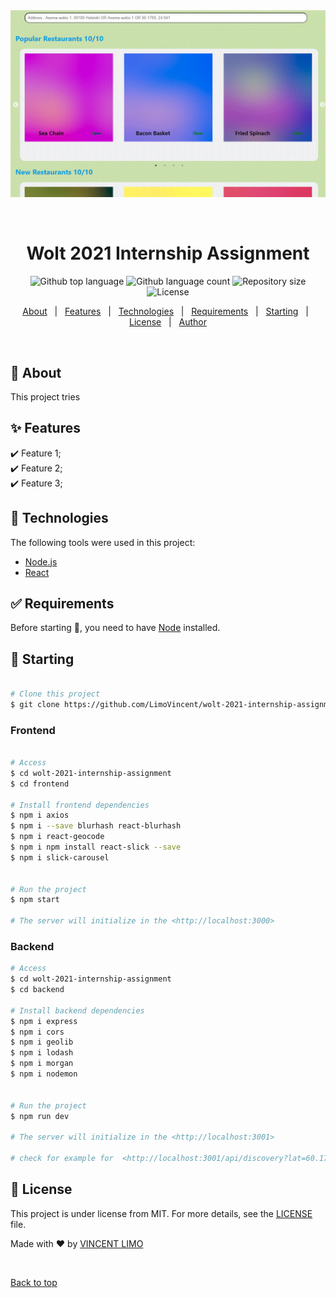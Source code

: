 <div align="center" id="top"> 
  <img src="./frontend/src/img/app.GIF" alt="Wolt 2021 Internship Assignment" />

  &#xa0;
  
  <!-- <a href="https://wolt2021internshipassignment.netlify.app">Demo</a> -->
</div>

<h1 align="center">Wolt 2021 Internship Assignment</h1>

<p align="center">
  <img alt="Github top language" src="https://img.shields.io/github/languages/top/VincentLimo/wolt-2021-internship-assignment?color=56BEB8">

  <img alt="Github language count" src="https://img.shields.io/github/languages/count/VincentLimo/wolt-2021-internship-assignment?color=56BEB8">

  <img alt="Repository size" src="https://img.shields.io/github/repo-size/VincentLimo/wolt-2021-internship-assignment?color=56BEB8">

  <img alt="License" src="https://img.shields.io/github/license/VincentLimo/wolt-2021-internship-assignment?color=56BEB8">

  <!-- <img alt="Github issues" src="https://img.shields.io/github/issues/{{VincentLimo}}/wolt-2021-internship-assignment?color=56BEB8" /> -->

  <!-- <img alt="Github forks" src="https://img.shields.io/github/forks/{{VincentLimo}}/wolt-2021-internship-assignment?color=56BEB8" /> -->

  <!-- <img alt="Github stars" src="https://img.shields.io/github/stars/{{VincentLimo}}/wolt-2021-internship-assignment?color=56BEB8" /> -->
</p>

<!-- Status -->

<!-- <h4 align="center"> 
	🚧  Wolt 2021 Internship Assignment 🚀 Under construction...  🚧
</h4> 

<hr> -->

<p align="center">
  <a href="#dart-about">About</a> &#xa0; | &#xa0; 
  <a href="#sparkles-features">Features</a> &#xa0; | &#xa0;
  <a href="#rocket-technologies">Technologies</a> &#xa0; | &#xa0;
  <a href="#white_check_mark-requirements">Requirements</a> &#xa0; | &#xa0;
  <a href="#checkered_flag-starting">Starting</a> &#xa0; | &#xa0;
  <a href="#memo-license">License</a> &#xa0; | &#xa0;
  <a href="https://github.com/{{VincentLimo}}" target="_blank">Author</a>
</p>

<br>

## :dart: About ##

This project tries 

## :sparkles: Features ##

:heavy_check_mark: Feature 1;\
:heavy_check_mark: Feature 2;\
:heavy_check_mark: Feature 3;

## :rocket: Technologies ##

The following tools were used in this project:

- [Node.js](https://nodejs.org/en/)
- [React](https://pt-br.reactjs.org/)


## :white_check_mark: Requirements ##

Before starting :checkered_flag:, you need to have [Node](https://nodejs.org/en/) installed.

## :checkered_flag: Starting ##

```bash

# Clone this project
$ git clone https://github.com/LimoVincent/wolt-2021-internship-assignment

```

### Frontend ###

```bash

# Access
$ cd wolt-2021-internship-assignment
$ cd frontend

# Install frontend dependencies
$ npm i axios
$ npm i --save blurhash react-blurhash
$ npm i react-geocode
$ npm i npm install react-slick --save
$ npm i slick-carousel


# Run the project
$ npm start

# The server will initialize in the <http://localhost:3000>
```
### Backend ###

```bash
# Access
$ cd wolt-2021-internship-assignment
$ cd backend

# Install backend dependencies
$ npm i express
$ npm i cors
$ npm i geolib
$ npm i lodash
$ npm i morgan
$ npm i nodemon


# Run the project
$ npm run dev

# The server will initialize in the <http://localhost:3001>

# check for example for  <http://localhost:3001/api/discovery?lat=60.17091&lon=24.94101> 

```

## :memo: License ##

This project is under license from MIT. For more details, see the [LICENSE](LICENSE.md) file.


Made with :heart: by <a href="https://github.com/LimoVincent/" target="_blank">VINCENT LIMO</a>

&#xa0;

<a href="#top">Back to top</a>
